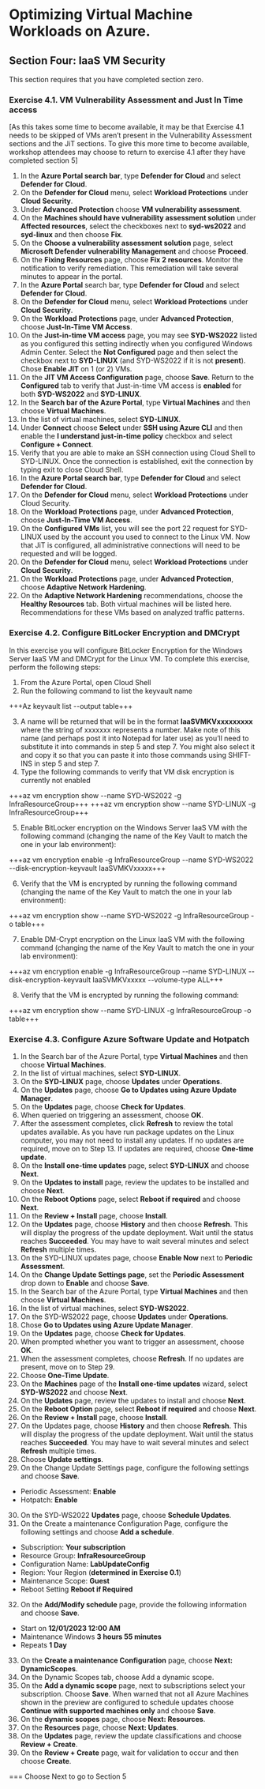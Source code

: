 # Optimizing Virtual Machine Workloads on Azure.

## Section Four: IaaS VM Security

This section requires that you have completed section zero.

### Exercise 4.1. VM Vulnerability Assessment and Just In Time access

[As this takes some time to become available, it may be that Exercise 4.1 needs to be skipped of VMs aren’t present in the Vulnerability Assessment sections and the JiT sections. To give this more time to become available, workshop attendees may choose to return to exercise 4.1 after they have completed section 5]

1. In the **Azure Portal search bar**, type **Defender for Cloud** and select **Defender for Cloud**.
2. On the **Defender for Cloud** menu, select **Workload Protections** under **Cloud Security**.
3. Under **Advanced Protection** choose **VM vulnerability assessment**.
4. On the **Machines should have vulnerability assessment solution** under **Affected resources**, select the checkboxes next to **syd-ws2022** and **syd-linux** and then choose **Fix**.
5. On the **Choose a vulnerability assessment solution** page, select **Microsoft Defender vulnerability Management** and choose **Proceed**.
6. On the **Fixing Resources** page, choose **Fix 2 resources**. Monitor the notification to verify remediation. This remediation will take several minutes to appear in the portal.
7. In the **Azure Portal** search bar, type **Defender for Cloud** and select **Defender for Cloud**.
8. On the **Defender for Cloud** menu, select **Workload Protections** under **Cloud Security**.
9. On the **Workload Protections** page, under **Advanced Protection**, choose **Just-In-Time VM Access**.
10. On the **Just-in-time VM access** page, you may see **SYD-WS2022** listed as you configured this setting indirectly when you configured Windows Admin Center. Select the **Not Configured** page and then select the checkbox next to **SYD-LINUX** (and SYD-WS2022 if it is not **present**). Chose **Enable JIT** on 1 (or 2) VMs.
11. On the **JIT VM Access Configuration** page, choose **Save**. Return to the **Configured** tab to verify that Just-in-time VM access is **enabled** for both **SYD-WS2022** and **SYD-LINUX**.
12. In the **Search bar of the Azure Portal**, type **Virtual Machines** and then choose **Virtual Machines**.
13. In the list of virtual machines, select **SYD-LINUX**.
14. Under **Connect** choose **Select** under **SSH using Azure CLI** and then enable the **I understand just-in-time policy** checkbox and select **Configure + Connect**.
15. Verify that you are able to make an SSH connection using Cloud Shell to SYD-LINUX. Once the connection is established, exit the connection by typing exit to close Cloud Shell. 
16. In the **Azure Portal search bar**, type **Defender for Cloud** and select **Defender for Cloud**.
17. On the **Defender for Cloud** menu, select **Workload Protections** under Cloud Security.
18. On the **Workload Protections** page, under **Advanced Protection**, choose **Just-In-Time VM Access**.
19. On the **Configured VMs** list, you will see the port 22 request for SYD-LINUX used by the account you used to connect to the Linux VM. Now that JiT is configured, all administrative connections will need to be requested and will be logged.
20. On the **Defender for Cloud** menu, select **Workload Protections** under **Cloud Security**.
21. On the **Workload Protections** page, under **Advanced Protection**, choose **Adaptive Network Hardening**.
22. On the **Adaptive Network Hardening** recommendations, choose the **Healthy Resources** tab. Both virtual machines will be listed here. Recommendations for these VMs based on analyzed traffic patterns.

### Exercise 4.2. Configure BitLocker Encryption and DMCrypt

In this exercise you will configure BitLocker Encryption for the Windows Server IaaS VM and DMCrypt for the Linux VM. To complete this exercise, perform the following steps:

1. From the Azure Portal, open Cloud Shell
2. Run the following command to list the keyvault name

+++Az keyvault list --output table+++

3. A name will be returned that will be in the format **IaaSVMKVxxxxxxxxx** where the string of xxxxxxx represents a number. Make note of this name (and perhaps post it into Notepad for later use) as you’ll need to substitute it into commands in step 5 and step 7. You might also select it and copy it so that you can paste it into those commands using SHIFT-INS in step 5 and step 7.
4. Type the following commands to verify that VM disk encryption is currently not enabled

+++az vm encryption show --name SYD-WS2022 -g InfraResourceGroup+++
+++az vm encryption show --name SYD-LINUX -g InfraResourceGroup+++

5. Enable BitLocker encryption on the Windows Server IaaS VM with the following command (changing the name of the Key Vault to match the one in your lab environment):

+++az vm encryption enable -g InfraResourceGroup --name SYD-WS2022 --disk-encryption-keyvault IaaSVMKVxxxxx+++

6. Verify that the VM is encrypted by running the following command (changing the name of the Key Vault to match the one in your lab environment):

+++az vm encryption show --name SYD-WS2022 -g InfraResourceGroup -o table+++

7. Enable DM-Crypt encryption on the Linux IaaS VM with the following command (changing the name of the Key Vault to match the one in your lab environment):

+++az vm encryption enable -g InfraResourceGroup --name SYD-LINUX --disk-encryption-keyvault IaaSVMKVxxxxx --volume-type ALL+++

8. Verify that the VM is encrypted by running the following command:

+++az vm encryption show --name SYD-LINUX -g InfraResourceGroup -o table+++

### Exercise 4.3. Configure Azure Software Update and Hotpatch

1. In the Search bar of the Azure Portal, type **Virtual Machines** and then choose **Virtual Machines**.
2. In the list of virtual machines, select **SYD-LINUX**.
3. On the **SYD-LINUX** page, choose **Updates** under **Operations**.
4. On the **Updates** page, choose **Go to Updates using Azure Update Manager**.
5. On the **Updates** page, choose **Check for Updates**.
6. When queried on triggering an assessment, choose **OK**.
7. After the assessment completes, click **Refresh** to review the total updates available. As you have run package updates on the Linux computer, you may not need to install any updates. If no updates are required, move on to Step 13. If updates are required, choose **One-time update**.
8. On the **Install one-time updates** page, select **SYD-LINUX** and choose **Next**.
9. On the **Updates to install** page, review the updates to be installed and choose **Next**.
10. On the **Reboot Options** page, select **Reboot if required** and choose **Next**.
11. On the **Review + Install** page, choose **Install**.
12. On the **Updates** page, choose **History** and then choose **Refresh**. This will display the progress of the update deployment. Wait until the status reaches **Succeeded**. You may have to wait several minutes and select **Refresh** multiple times.
13. On the SYD-LINUX updates page, choose **Enable Now** next to **Periodic Assessment**.
14. On the **Change Update Settings page**, set the **Periodic Assessment** drop down to **Enable** and choose **Save**.
15. In the Search bar of the Azure Portal, type **Virtual Machines** and then choose **Virtual Machines**.
16. In the list of virtual machines, select **SYD-WS2022**.
17. On the SYD-WS2022 page, choose **Updates** under **Operations**.
18. Chose **Go to Updates using Azure Update Manager**.
19. On the **Updates** page, choose **Check for Updates**.
20. When prompted whether you want to trigger an assessment, choose **OK**.
21. When the assessment completes, choose **Refresh**. If no updates are present, move on to Step 29.
22. Choose **One-Time Update**.
23. On the **Machines** page of the **Install one-time updates** wizard, select **SYD-WS2022** and choose **Next**.
24. On the **Updates** page, review the updates to install and choose **Next**.
25. On the **Reboot Option** page, select **Reboot if required** and choose **Next**.
26. On the **Review + Install** page, choose **Install**.
27. On the Updates page, choose **History** and then choose **Refresh**. This will display the progress of the update deployment. Wait until the status reaches **Succeeded**. You may have to wait several minutes and select **Refresh** multiple times.
28. Choose **Update settings**.
29. On the Change Update Settings page, configure the following settings and choose **Save**.
- Periodic Assessment: **Enable**
- Hotpatch: **Enable**
30. On the SYD-WS2022 **Updates** page, choose **Schedule Updates**.
31. On the Create a maintenance Configuration Page, configure the following settings and choose **Add a schedule**.
- Subscription: **Your subscription**
- Resource Group: **InfraResourceGroup**
- Configuration Name: **LabUpdateConfig**
- Region: Your Region (**determined in Exercise 0.1**)
- Maintenance Scope: **Guest**
- Reboot Setting **Reboot if Required**
32. On the **Add/Modify schedule** page, provide the following information and choose **Save**.
-  Start on **12/01/2023 12:00 AM**
-  Maintenance Windows **3 hours 55 minutes**
-  Repeats **1 Day**
33. On the **Create a maintenance Configuration** page, choose **Next: DynamicScopes**.
34. On the Dynamic Scopes tab, choose Add a dynamic scope.
35. On the **Add a dynamic scope** page, next to subscriptions select your subscription. Choose **Save**. When warned that not all Azure Machines shown in the preview are configured to schedule updates choose **Continue with supported machines only** and choose **Save**.
36. On the **dynamic scopes** page, choose **Next: Resources**.
37. On the **Resources** page, choose **Next: Updates**.
38. On the **Updates** page, review the update classifications and choose **Review + Create**.
39. On the **Review + Create** page, wait for validation to occur and then choose **Create**.

===
Choose Next to go to Section 5
